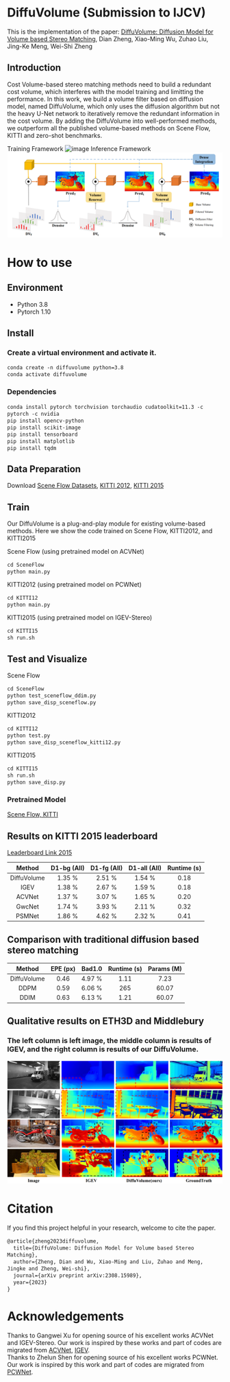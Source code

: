 # DiffuVolume (Submission to IJCV)
This is the implementation of the paper: [DiffuVolume: Diffusion Model for Volume based Stereo Matching](https://arxiv.org/pdf/2308.15989.pdf), Dian Zheng, Xiao-Ming Wu, Zuhao Liu, Jing-Ke Meng, Wei-Shi Zheng

## Introduction

Cost Volume-based stereo matching methods need to build a redundant cost volume, which interferes with the model training and limitting the performance. In this work, we build a volume filter based on diffusion model, named DiffuVolume, which only uses the diffusion algorithm but not the heavy U-Net network to iteratively remove the redundant information in the cost volume. By adding the DiffuVolume into well-performed methods, we outperform all the published volume-based methods on Scene Flow, KITTI and zero-shot benchmarks.

Training Framework
![image](Images/diffuvolume.png)
Inference Framework
![image](Images/infer.png)

# How to use

## Environment
* Python 3.8
* Pytorch 1.10

## Install

### Create a virtual environment and activate it.

```
conda create -n diffuvolume python=3.8
conda activate diffuvolume
```
### Dependencies

```
conda install pytorch torchvision torchaudio cudatoolkit=11.3 -c pytorch -c nvidia
pip install opencv-python
pip install scikit-image
pip install tensorboard
pip install matplotlib 
pip install tqdm
```

## Data Preparation
Download [Scene Flow Datasets](https://lmb.informatik.uni-freiburg.de/resources/datasets/SceneFlowDatasets.en.html), [KITTI 2012](http://www.cvlibs.net/datasets/kitti/eval_stereo_flow.php?benchmark=stereo), [KITTI 2015](http://www.cvlibs.net/datasets/kitti/eval_scene_flow.php?benchmark=stereo)

## Train
Our DiffuVolume is a plug-and-play module for existing volume-based methods. Here we show the code trained on Scene Flow, KITTI2012, and KITTI2015

Scene Flow (using pretrained model on ACVNet)
```
cd SceneFlow
python main.py
```

KITTI2012 (using pretrained model on PCWNet)
```
cd KITTI12
python main.py
```

KITTI2015 (using pretrained model on IGEV-Stereo)
```
cd KITTI15
sh run.sh
```

## Test and Visualize
Scene Flow
```
cd SceneFlow
python test_sceneflow_ddim.py
python save_disp_sceneflow.py
```

KITTI2012
```
cd KITTI12
python test.py
python save_disp_sceneflow_kitti12.py
```

KITTI2015
```
cd KITTI15
sh run.sh
python save_disp.py
```


### Pretrained Model

[Scene Flow, KITTI](https://drive.google.com/drive/folders/1aCmW6-MBBkvJ4pQ3_AchxzzrezHmArEp?usp=drive_link)

## Results on KITTI 2015 leaderboard
[Leaderboard Link 2015](https://www.cvlibs.net/datasets/kitti/eval_scene_flow.php?benchmark=stereo&eval_gt=noc&eval_area=all)

| Method | D1-bg (All) | D1-fg (All) | D1-all (All) | Runtime (s) |
|:-:|:-:|:-:|:-:|:-:|
| DiffuVolume | 1.35 % | 2.51 % | 1.54 % | 0.18 |
| IGEV | 1.38 % | 2.67 % | 1.59 % | 0.18 |
| ACVNet | 1.37 % | 3.07 % | 1.65 % | 0.20 |
| GwcNet | 1.74 % | 3.93 % | 2.11 % | 0.32 |
| PSMNet | 1.86 % | 4.62 % | 2.32 % | 0.41 |

## Comparison with traditional diffusion based stereo matching

| Method | EPE (px) | Bad1.0 | Runtime (s) | Params (M) |
|:-:|:-:|:-:|:-:|:-:|
| DiffuVolume | 0.46 | 4.97 % | 1.11 | 7.23 |
| DDPM | 0.59 | 6.06 % | 265 | 60.07 |
| DDIM | 0.63 | 6.13 % | 1.21 | 60.07 |

## Qualitative results on ETH3D and Middlebury

### The left column is left image, the middle column is results of IGEV, and the right column is results of our DiffuVolume.

![image](Images/zero.png)

# Citation

If you find this project helpful in your research, welcome to cite the paper.

```
@article{zheng2023diffuvolume,
  title={DiffuVolume: Diffusion Model for Volume based Stereo Matching},
  author={Zheng, Dian and Wu, Xiao-Ming and Liu, Zuhao and Meng, Jingke and Zheng, Wei-shi},
  journal={arXiv preprint arXiv:2308.15989},
  year={2023}
}

```

# Acknowledgements

Thanks to Gangwei Xu for opening source of his excellent works ACVNet and IGEV-Stereo. Our work is inspired by these works and part of codes are migrated from [ACVNet](https://github.com/gangweiX/ACVNet), [IGEV](https://github.com/gangweiX/IGEV). <br>
Thanks to Zhelun Shen for opening source of his excellent works PCWNet. Our work is inspired by this work and part of codes are migrated from [PCWNet](https://github.com/gallenszl/PCWNet).
